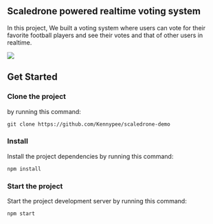 ## Scaledrone powered realtime voting system

In this project, We built a voting system where users can vote for their favorite football players and see their votes and that of other users in realtime.

![](https://d2mxuefqeaa7sj.cloudfront.net/s_7F28227A6EB5BEFB04FC5FC900C50E3ACFD28DC97AD3169BAB79A2859BE702CC_1547055900888_ezgif.com-video-to-gif+44.gif)



## Get Started

### Clone the project

by running this command:


    
    git clone https://github.com/Kennypee/scaledrone-demo 
    

### Install

Install the project dependencies by running this command:


    
    npm install 
    
### Start the project 
Start the project development server by running this command:


    
    npm start
    

